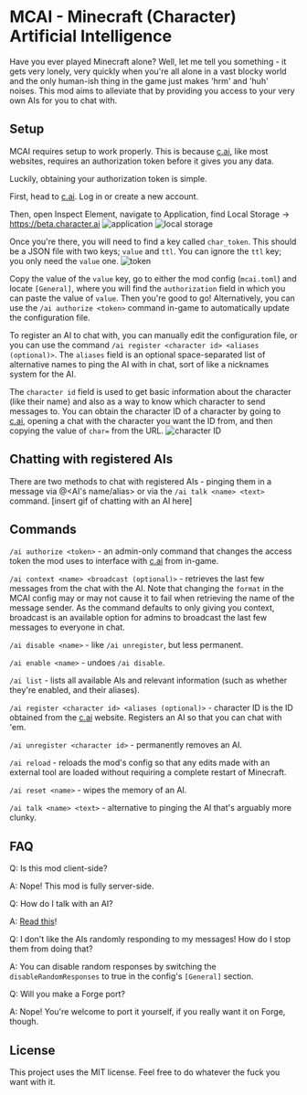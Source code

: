 # MCAI - Minecraft (Character) Artificial Intelligence

Have you ever played Minecraft alone? Well, let me tell you something - it gets very lonely, very quickly when you're all alone in a vast blocky world and the only human-ish thing in the game just makes 'hrm' and 'huh' noises. This mod aims to alleviate that by providing you access to your very own AIs for you to chat with.

## Setup
MCAI requires setup to work properly. This is because [c.ai](https://c.ai), like most websites, requires an authorization token before it gives you any data.

Luckily, obtaining your authorization token is simple.

First, head to [c.ai](https://c.ai). Log in or create a new account.

Then, open Inspect Element, navigate to Application, find Local Storage -> https://beta.character.ai
![application](https://github.com/alfred-exe/MCAI/blob/images/images/application.png)
![local storage](https://github.com/alfred-exe/MCAI/blob/images/images/local%20storage.png)

Once you're there, you will need to find a key called `char_token`. This should be a JSON file with two keys; `value` and `ttl`. You can ignore the `ttl` key; you only need the `value` one.
![token](https://github.com/alfred-exe/MCAI/blob/images/images/token.png)

Copy the value of the `value` key, go to either the mod config (`mcai.toml`) and locate `[General]`, where you will find the `authorization` field in which you can paste the value of `value`. Then you're good to go! Alternatively, you can use the `/ai authorize <token>` command in-game to automatically update the configuration file.

To register an AI to chat with, you can manually edit the configuration file, or you can use the command `/ai register <character id> <aliases (optional)>`. The `aliases` field is an optional space-separated list of alternative names to ping the AI with in chat, sort of like a nicknames system for the AI.

The `character id` field is used to get basic information about the character (like their name) and also as a way to know which character to send messages to. You can obtain the character ID of a character by going to [c.ai](https://c.ai), opening a chat with the character you want the ID from, and then copying the value of `char=` from the URL.
![character ID](https://github.com/alfred-exe/MCAI/blob/images/images/character%20ID.png)

## Chatting with registered AIs
There are two methods to chat with registered AIs - pinging them in a message via @<AI's name/alias> or via the `/ai talk <name> <text>` command.
[insert gif of chatting with an AI here]

## Commands
`/ai authorize <token>` - an admin-only command that changes the access token the mod uses to interface with [c.ai](https://c.ai) from in-game.

`/ai context <name> <broadcast (optional)>` - retrieves the last few messages from the chat with the AI. Note that changing the `format` in the MCAI config may or may not cause it to fail when retrieving the name of the message sender. As the command defaults to only giving you context, broadcast is an available option for admins to broadcast the last few messages to everyone in chat.

`/ai disable <name>` - like `/ai unregister`, but less permanent.

`/ai enable <name>` - undoes `/ai disable`.

`/ai list` - lists all available AIs and relevant information (such as whether they're enabled, and their aliases).

`/ai register <character id> <aliases (optional)>` - character ID is the ID obtained from the [c.ai](https://c.ai) website. Registers an AI so that you can chat with 'em.

`/ai unregister <character id>` - permanently removes an AI.

`/ai reload` - reloads the mod's config so that any edits made with an external tool are loaded without requiring a complete restart of Minecraft.

`/ai reset <name>` - wipes the memory of an AI.

`/ai talk <name> <text>` - alternative to pinging the AI that's arguably more clunky.

## FAQ
Q: Is this mod client-side?

A: Nope! This mod is fully server-side.

Q: How do I talk with an AI?

A: [Read this](https://github.com/alfred-exe/MCAI?tab=readme-ov-file#Setup)!

Q: I don't like the AIs randomly responding to my messages! How do I stop them from doing that?

A: You can disable random responses by switching the `disableRandomResponses` to true in the config's `[General]` section.

Q: Will you make a Forge port?

A: Nope! You're welcome to port it yourself, if you really want it on Forge, though.

## License
This project uses the MIT license. Feel free to do whatever the fuck you want with it.
